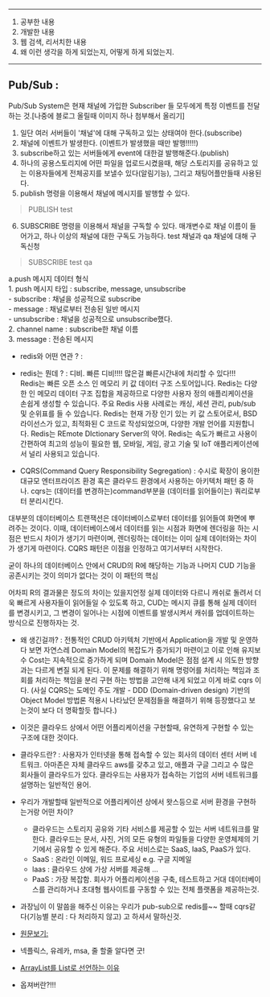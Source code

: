 -------------
1. 공부한 내용
2. 개발한 내용
3. 웹 검색, 리서치한 내용
4. 왜 이런 생각을 하게 되었는지, 어떻게 하게 되었는지.
-------------


## Pub/Sub :
Pub/Sub System은 현재 채널에 가입한 Subscriber 들 모두에게 특정 이벤트를 전달하는 것.[나중에 블로그 올릴때 이미지 하나 첨부해서 올리기]  
  1. 일단 여러 서버들이 '채널'에 대해 구독하고 있는 상태여야 한다.(subscribe)
  2. 채널에 이벤트가 발생한다. (이벤트가 발생했을 때만 발행!!!!!)
  3. subscribe하고 있는 서버들에게 event에 대한걸 발행해준다.(publish)
  4. 하나의 공용스토리지에 어떤 파일을 업로드시켰을때, 해당 스토리지를 공유하고 있는 이용자들에게 전체공지를 보낼수 있다(알림기능), 그리고 채팅어플만들때 사용된다.
  5. publish 명령을 이용해서 채널에 메시지를 발행할 수 있다.
  > PUBLISH test
  6. SUBSCRIBE 명령을 이용해서 채널을 구독할 수 있다. 매개변수로 채널 이름이 들어가고, 하나 이상의 채널에 대한 구독도 가능하다.
  test 채널과 qa 채널에 대해 구독신청
  > SUBSCRIBE test qa

  a.push 메시지 데이터 형식  
    1. push 메시지 타입 : subscribe, message, unsubscribe  
        - subscribe : 채널을 성공적으로 subscribe  
        - message : 채널로부터 전송된 일반 메시지  
        - unsubscribe : 채널을 성공적으로 unsubscribe했다.  
    2. channel name : subscribe한 채널 이름  
    3. message : 전송된 메시지  



- redis와 어떤 연관 ? :  

- redis는 뭔데 ? : 디비. 빠른 디비!!!! 많은걸 빠른시간내에 처리할 수 있다!!!  
Redis는 빠른 오픈 소스 인 메모리 키 값 데이터 구조 스토어입니다. Redis는 다양한 인 메모리 데이터 구조 집합을 제공하므로 다양한 사용자 정의 애플리케이션을 손쉽게 생성할 수 있습니다. 주요 Redis 사용 사례로는 캐싱, 세션 관리, pub/sub 및 순위표를 들 수 있습니다. Redis는 현재 가장 인기 있는 키 값 스토어로서, BSD 라이선스가 있고, 최적화된 C 코드로 작성되었으며, 다양한 개발 언어를 지원합니다. Redis는 REmote DIctionary Server의 약어.
Redis는 속도가 빠르고 사용이 간편하여 최고의 성능이 필요한 웹, 모바일, 게임, 광고 기술 및 IoT 애플리케이션에서 널리 사용되고 있습니다.  

- CQRS(Command Query Responsibility Segregation) : 수시로 확장이 용이한 대규모 엔터프라이즈 환경 혹은 클라우드 환경에서 사용하는 아키텍처 패턴 중 하나.
cqrs는 (데이터를 변경하는)command부분을 (데이터를 읽어들이는) 쿼리로부터 분리시킨다.

대부분의 데이터베이스 트랜잭션은 데이터베이스로부터 데이터를 읽어들여 화면에 뿌려주는 것이다. 이때, 데이터베이스에서 데이터를 읽는 시점과 화면에 렌더링을 하는 시점은 반드시 차이가 생기기 마련이며, 렌더링하는 데이터는 이미 실제 데이터와는 차이가 생기게 마련이다. CQRS 패턴은 이점을 인정하고 여기서부터 시작한다.

굳이 하나의 데이터베이스 안에서 CRUD의 R에 해당하는 기능과 나머지 CUD 기능을 공존시키는 것이 의미가 없다는 것이 이 패턴의 핵심

어차피 R의 결과물은 정도의 차이는 있을지언정 실제 데이터와 다르니 캐쉬로 돌려서 더욱 빠르게 사용자들이 읽어들일 수 있도록 하고, CUD는 메시지 큐를 통해 실제 데이터를 변경시키고, 그 변경이 일어나는 시점에 이벤트를 발생시켜서 캐쉬를 업데이트하는 방식으로 진행하자는 것.


- 왜 생긴걸까? :
전통적인 CRUD 아키텍처 기반에서 Application을 개발 및 운영하다 보면 자연스레 Domain Model의 복잡도가 증가되기 마련이고 이로 인해 유지보수 Cost는 지속적으로 증가하게 되며 Domain Model은 점점 설계 시 의도한 방향과는 다르게 변질 되게 된다.
이 문제를 해결하기 위해 명렁어를 처리하는 책임과 조회를 처리하는 책임을 분리 구현 하는 방법을 고안해 내게 되었고 이게 바로 cqrs 이다.
(사실 CQRS는 도메인 주도 개발 - DDD (Domain-driven design) 기반의 Object Model 방법론 적용시 나타났던 문제점들을 해결하기 위해 등장했다고 보는것이 보다 더 명확할듯 합니다.)

- 이것은 클라우드 상에서 어떤 어플리케이션을 구현할때, 유연하게 구현할 수 있는 구조에 대한 것이다.

- 클라우드란? : 사용자가 인터넷을 통해 접속할 수 있는 회사의 데이터 센터 서버 네트워크. 아마존은 자체 클라우드 aws를 갖추고 있고, 애플과 구글 그리고 수 많은 회사들이 클라우드가 있다.
클라우드는 사용자가 접속하는 기업의 서버 네트워크를 설명하는 일반적인 용어.

- 우리가 개발할때 일반적으로 어플리케이션 상에서 왓스등으로 서버 환경을 구현하는거랑 어떤 차이?
  - 클라우드는 스토리지 공유와 기타 서비스를 제공할 수 있는 서버 네트워크를 말한다. 클라우드는 문서, 사진, 거의 모든 유형의 파일들을 다양한 운영체제의 기기에서 공유할 수 있게 해준다.
  주요 서비스로는 SaaS, IaaS, PaaS가 있다.
  - SaaS : 온라인 이메일, 워드 프로세싱 e.g. 구글 지메일
  - laas : 클라우드 상에 가상 서버를 제공해 ...
  - PaaS : 가장 복잡함. 회사가 어플리케이션을 구축, 테스트하고 거대 데이터베이스를 관리하거나 초대형 웹사이트를 구동할 수 있는 전체 플랫폼을 제공하는것.

- 과장님이 이 말씀을 해주신 이유는 우리가 pub-sub으로 redis를~~ 할때 cqrs같다(기능별 분리 : 다 처리하지 않고) 고 하셔서 말하신것.

- [원문보기:](http://www.ciokorea.com/news/22138#csidxdcb5835cdb49dfab69db10ffb1a33ca)

- 넥플릭스, 유레카, msa, 줄  할줄 알다면 굿!
- [ArrayList를 List로 선언하는 이유](http://hexists.tistory.com/168)

- 옵져버란?!!!
